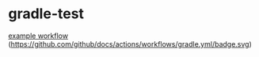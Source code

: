 # gradle-test

[example workflow](https://github.com/rosshoss4/gradle-test/actions/workflows/gradle.yml/badge.svg)
(https://github.com/github/docs/actions/workflows/gradle.yml/badge.svg)
